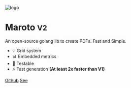 ![logo](assets/images/logo.png)

# Maroto <small>V2</small>

An open-source golang lib to create PDFs. Fast and Simple.

* :bulb: Grid system
* :bar_chart: Embedded metrics
* :syringe: Testable
* :zap: Fast generation **(At least 2x faster than V1)**

[Github](https://github.com/johnfercher/maroto/tree/v2)
[See](README.md)